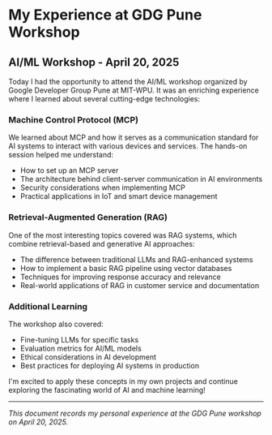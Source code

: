 # My Experience at GDG Pune Workshop

## AI/ML Workshop - April 20, 2025

Today I had the opportunity to attend the AI/ML workshop organized by Google Developer Group Pune at MIT-WPU. It was an enriching experience where I learned about several cutting-edge technologies:

### Machine Control Protocol (MCP)

We learned about MCP and how it serves as a communication standard for AI systems to interact with various devices and services. The hands-on session helped me understand:

- How to set up an MCP server
- The architecture behind client-server communication in AI environments
- Security considerations when implementing MCP
- Practical applications in IoT and smart device management

### Retrieval-Augmented Generation (RAG)

One of the most interesting topics covered was RAG systems, which combine retrieval-based and generative AI approaches:

- The difference between traditional LLMs and RAG-enhanced systems
- How to implement a basic RAG pipeline using vector databases
- Techniques for improving response accuracy and relevance
- Real-world applications of RAG in customer service and documentation

### Additional Learning

The workshop also covered:

- Fine-tuning LLMs for specific tasks
- Evaluation metrics for AI/ML models
- Ethical considerations in AI development
- Best practices for deploying AI systems in production

I'm excited to apply these concepts in my own projects and continue exploring the fascinating world of AI and machine learning!

---

*This document records my personal experience at the GDG Pune workshop on April 20, 2025.*
